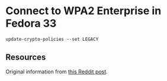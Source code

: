 # Connect to WPA2 Enterprise in Fedora 33

```
update-crypto-policies --set LEGACY
```

## Resources

Original information from [this Reddit post](https://www.reddit.com/r/Fedora/comments/jd92gb/wpa2_enterprise_network_no_longer_works_after/).
